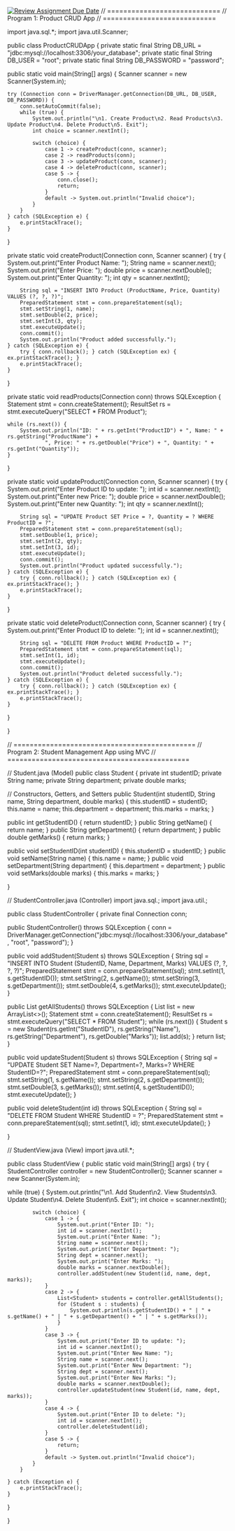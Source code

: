 [![Review Assignment Due Date](https://classroom.github.com/assets/deadline-readme-button-22041afd0340ce965d47ae6ef1cefeee28c7c493a6346c4f15d667ab976d596c.svg)](https://classroom.github.com/a/_-JrKZbN)
// ============================ // Program 1: Product CRUD App // ============================

import java.sql.*; import java.util.Scanner;

public class ProductCRUDApp { private static final String DB_URL = "jdbc:mysql://localhost:3306/your_database"; private static final String DB_USER = "root"; private static final String DB_PASSWORD = "password";

public static void main(String[] args) {
    Scanner scanner = new Scanner(System.in);

    try (Connection conn = DriverManager.getConnection(DB_URL, DB_USER, DB_PASSWORD)) {
        conn.setAutoCommit(false);
        while (true) {
            System.out.println("\n1. Create Product\n2. Read Products\n3. Update Product\n4. Delete Product\n5. Exit");
            int choice = scanner.nextInt();

            switch (choice) {
                case 1 -> createProduct(conn, scanner);
                case 2 -> readProducts(conn);
                case 3 -> updateProduct(conn, scanner);
                case 4 -> deleteProduct(conn, scanner);
                case 5 -> {
                    conn.close();
                    return;
                }
                default -> System.out.println("Invalid choice");
            }
        }
    } catch (SQLException e) {
        e.printStackTrace();
    }
}

private static void createProduct(Connection conn, Scanner scanner) {
    try {
        System.out.print("Enter Product Name: ");
        String name = scanner.next();
        System.out.print("Enter Price: ");
        double price = scanner.nextDouble();
        System.out.print("Enter Quantity: ");
        int qty = scanner.nextInt();

        String sql = "INSERT INTO Product (ProductName, Price, Quantity) VALUES (?, ?, ?)";
        PreparedStatement stmt = conn.prepareStatement(sql);
        stmt.setString(1, name);
        stmt.setDouble(2, price);
        stmt.setInt(3, qty);
        stmt.executeUpdate();
        conn.commit();
        System.out.println("Product added successfully.");
    } catch (SQLException e) {
        try { conn.rollback(); } catch (SQLException ex) { ex.printStackTrace(); }
        e.printStackTrace();
    }
}

private static void readProducts(Connection conn) throws SQLException {
    Statement stmt = conn.createStatement();
    ResultSet rs = stmt.executeQuery("SELECT * FROM Product");

    while (rs.next()) {
        System.out.println("ID: " + rs.getInt("ProductID") + ", Name: " + rs.getString("ProductName") +
                ", Price: " + rs.getDouble("Price") + ", Quantity: " + rs.getInt("Quantity"));
    }
}

private static void updateProduct(Connection conn, Scanner scanner) {
    try {
        System.out.print("Enter Product ID to update: ");
        int id = scanner.nextInt();
        System.out.print("Enter new Price: ");
        double price = scanner.nextDouble();
        System.out.print("Enter new Quantity: ");
        int qty = scanner.nextInt();

        String sql = "UPDATE Product SET Price = ?, Quantity = ? WHERE ProductID = ?";
        PreparedStatement stmt = conn.prepareStatement(sql);
        stmt.setDouble(1, price);
        stmt.setInt(2, qty);
        stmt.setInt(3, id);
        stmt.executeUpdate();
        conn.commit();
        System.out.println("Product updated successfully.");
    } catch (SQLException e) {
        try { conn.rollback(); } catch (SQLException ex) { ex.printStackTrace(); }
        e.printStackTrace();
    }
}

private static void deleteProduct(Connection conn, Scanner scanner) {
    try {
        System.out.print("Enter Product ID to delete: ");
        int id = scanner.nextInt();

        String sql = "DELETE FROM Product WHERE ProductID = ?";
        PreparedStatement stmt = conn.prepareStatement(sql);
        stmt.setInt(1, id);
        stmt.executeUpdate();
        conn.commit();
        System.out.println("Product deleted successfully.");
    } catch (SQLException e) {
        try { conn.rollback(); } catch (SQLException ex) { ex.printStackTrace(); }
        e.printStackTrace();
    }
}

}

// ============================================= // Program 2: Student Management App using MVC // =============================================

// Student.java (Model) public class Student { private int studentID; private String name; private String department; private double marks;

// Constructors, Getters, and Setters
public Student(int studentID, String name, String department, double marks) {
    this.studentID = studentID;
    this.name = name;
    this.department = department;
    this.marks = marks;
}

public int getStudentID() { return studentID; }
public String getName() { return name; }
public String getDepartment() { return department; }
public double getMarks() { return marks; }

public void setStudentID(int studentID) { this.studentID = studentID; }
public void setName(String name) { this.name = name; }
public void setDepartment(String department) { this.department = department; }
public void setMarks(double marks) { this.marks = marks; }

}

// StudentController.java (Controller) import java.sql.; import java.util.;

public class StudentController { private final Connection conn;

public StudentController() throws SQLException {
    conn = DriverManager.getConnection("jdbc:mysql://localhost:3306/your_database", "root", "password");
}

public void addStudent(Student s) throws SQLException {
    String sql = "INSERT INTO Student (StudentID, Name, Department, Marks) VALUES (?, ?, ?, ?)";
    PreparedStatement stmt = conn.prepareStatement(sql);
    stmt.setInt(1, s.getStudentID());
    stmt.setString(2, s.getName());
    stmt.setString(3, s.getDepartment());
    stmt.setDouble(4, s.getMarks());
    stmt.executeUpdate();
}

public List<Student> getAllStudents() throws SQLException {
    List<Student> list = new ArrayList<>();
    Statement stmt = conn.createStatement();
    ResultSet rs = stmt.executeQuery("SELECT * FROM Student");
    while (rs.next()) {
        Student s = new Student(rs.getInt("StudentID"), rs.getString("Name"), rs.getString("Department"), rs.getDouble("Marks"));
        list.add(s);
    }
    return list;
}

public void updateStudent(Student s) throws SQLException {
    String sql = "UPDATE Student SET Name=?, Department=?, Marks=? WHERE StudentID=?";
    PreparedStatement stmt = conn.prepareStatement(sql);
    stmt.setString(1, s.getName());
    stmt.setString(2, s.getDepartment());
    stmt.setDouble(3, s.getMarks());
    stmt.setInt(4, s.getStudentID());
    stmt.executeUpdate();
}

public void deleteStudent(int id) throws SQLException {
    String sql = "DELETE FROM Student WHERE StudentID = ?";
    PreparedStatement stmt = conn.prepareStatement(sql);
    stmt.setInt(1, id);
    stmt.executeUpdate();
}

}

// StudentView.java (View) import java.util.*;

public class StudentView { public static void main(String[] args) { try { StudentController controller = new StudentController(); Scanner scanner = new Scanner(System.in);

while (true) {
            System.out.println("\n1. Add Student\n2. View Students\n3. Update Student\n4. Delete Student\n5. Exit");
            int choice = scanner.nextInt();

            switch (choice) {
                case 1 -> {
                    System.out.print("Enter ID: ");
                    int id = scanner.nextInt();
                    System.out.print("Enter Name: ");
                    String name = scanner.next();
                    System.out.print("Enter Department: ");
                    String dept = scanner.next();
                    System.out.print("Enter Marks: ");
                    double marks = scanner.nextDouble();
                    controller.addStudent(new Student(id, name, dept, marks));
                }
                case 2 -> {
                    List<Student> students = controller.getAllStudents();
                    for (Student s : students) {
                        System.out.println(s.getStudentID() + " | " + s.getName() + " | " + s.getDepartment() + " | " + s.getMarks());
                    }
                }
                case 3 -> {
                    System.out.print("Enter ID to update: ");
                    int id = scanner.nextInt();
                    System.out.print("Enter New Name: ");
                    String name = scanner.next();
                    System.out.print("Enter New Department: ");
                    String dept = scanner.next();
                    System.out.print("Enter New Marks: ");
                    double marks = scanner.nextDouble();
                    controller.updateStudent(new Student(id, name, dept, marks));
                }
                case 4 -> {
                    System.out.print("Enter ID to delete: ");
                    int id = scanner.nextInt();
                    controller.deleteStudent(id);
                }
                case 5 -> {
                    return;
                }
                default -> System.out.println("Invalid choice");
            }
        }

    } catch (Exception e) {
        e.printStackTrace();
    }
}

}

